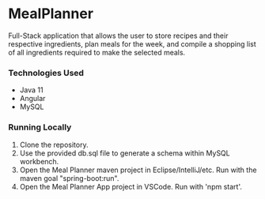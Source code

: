 # MealPlanner
Full-Stack application that allows the user to store recipes and their respective ingredients, plan meals for the week, and compile a shopping list of all ingredients required to make the selected meals.

### Technologies Used
- Java 11
- Angular
- MySQL

### Running Locally
1. Clone the repository.
2. Use the provided db.sql file to generate a schema within MySQL workbench.
3. Open the Meal Planner maven project in Eclipse/IntelliJ/etc. Run with the maven goal "spring-boot:run".
4. Open the Meal Planner App project in VSCode. Run with 'npm start'.
